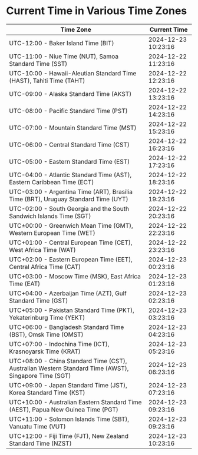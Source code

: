 # Current Time in Various Time Zones

| Time Zone | Current Time |
|-----------|--------------|
| UTC-12:00 - Baker Island Time (BIT) | 2024-12-23 10:23:16 |
| UTC-11:00 - Niue Time (NUT), Samoa Standard Time (SST) | 2024-12-22 11:23:16 |
| UTC-10:00 - Hawaii-Aleutian Standard Time (HAST), Tahiti Time (TAHT) | 2024-12-22 12:23:16 |
| UTC-09:00 - Alaska Standard Time (AKST) | 2024-12-22 13:23:16 |
| UTC-08:00 - Pacific Standard Time (PST) | 2024-12-22 14:23:16 |
| UTC-07:00 - Mountain Standard Time (MST) | 2024-12-22 15:23:16 |
| UTC-06:00 - Central Standard Time (CST) | 2024-12-22 16:23:16 |
| UTC-05:00 - Eastern Standard Time (EST) | 2024-12-22 17:23:16 |
| UTC-04:00 - Atlantic Standard Time (AST), Eastern Caribbean Time (ECT) | 2024-12-22 18:23:16 |
| UTC-03:00 - Argentina Time (ART), Brasília Time (BRT), Uruguay Standard Time (UYT) | 2024-12-22 19:23:16 |
| UTC-02:00 - South Georgia and the South Sandwich Islands Time (SGT) | 2024-12-22 20:23:16 |
| UTC±00:00 - Greenwich Mean Time (GMT), Western European Time (WET) | 2024-12-22 22:23:16 |
| UTC+01:00 - Central European Time (CET), West Africa Time (WAT) | 2024-12-22 23:23:16 |
| UTC+02:00 - Eastern European Time (EET), Central Africa Time (CAT) | 2024-12-23 00:23:16 |
| UTC+03:00 - Moscow Time (MSK), East Africa Time (EAT) | 2024-12-23 01:23:16 |
| UTC+04:00 - Azerbaijan Time (AZT), Gulf Standard Time (GST) | 2024-12-23 02:23:16 |
| UTC+05:00 - Pakistan Standard Time (PKT), Yekaterinburg Time (YEKT) | 2024-12-23 03:23:16 |
| UTC+06:00 - Bangladesh Standard Time (BST), Omsk Time (OMST) | 2024-12-23 04:23:16 |
| UTC+07:00 - Indochina Time (ICT), Krasnoyarsk Time (KRAT) | 2024-12-23 05:23:16 |
| UTC+08:00 - China Standard Time (CST), Australian Western Standard Time (AWST), Singapore Time (SGT) | 2024-12-23 06:23:16 |
| UTC+09:00 - Japan Standard Time (JST), Korea Standard Time (KST) | 2024-12-23 07:23:16 |
| UTC+10:00 - Australian Eastern Standard Time (AEST), Papua New Guinea Time (PGT) | 2024-12-23 09:23:16 |
| UTC+11:00 - Solomon Islands Time (SBT), Vanuatu Time (VUT) | 2024-12-23 09:23:16 |
| UTC+12:00 - Fiji Time (FJT), New Zealand Standard Time (NZST) | 2024-12-23 10:23:16 |
